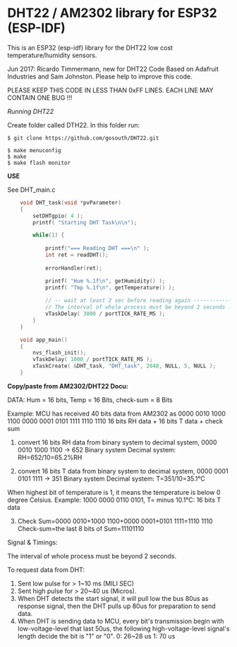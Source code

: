 # DHT22 / AM2302 library for ESP32 (ESP-IDF)

This is an ESP32 (esp-idf) library for the DHT22 low cost temperature/humidity sensors.

Jun 2017: Ricardo Timmermann, new for DHT22
Code Based on Adafruit Industries and Sam Johnston. Please help to improve this code.

PLEASE KEEP THIS CODE IN LESS THAN 0xFF LINES. EACH LINE MAY CONTAIN ONE BUG !!!

*Running DHT22*

Create folder called DTH22. In this folder run:

```
$ git clone https://github.com/gosouth/DHT22.git

$ make menuconfig
$ make
$ make flash monitor
```

**USE**

See DHT_main.c

```C
	void DHT_task(void *pvParameter)
	{
		setDHTgpio( 4 );
		printf( "Starting DHT Task\n\n");

		while(1) {
	
			printf("=== Reading DHT ===\n" );
			int ret = readDHT();
		
			errorHandler(ret);

			printf( "Hum %.1f\n", getHumidity() );
			printf( "Tmp %.1f\n", getTemperature() );
		
			// -- wait at least 2 sec before reading again ------------
			// The interval of whole process must be beyond 2 seconds !! 
			vTaskDelay( 3000 / portTICK_RATE_MS );
		}
	}

	void app_main()
	{
		nvs_flash_init();
		vTaskDelay( 1000 / portTICK_RATE_MS );
		xTaskCreate( &DHT_task, "DHT_task", 2048, NULL, 5, NULL );
	}
```

**Copy/paste from AM2302/DHT22 Docu:**

DATA: Hum = 16 bits, Temp = 16 Bits, check-sum = 8 Bits

Example: MCU has received 40 bits data from AM2302 as
0000 0010 1000 1100 0000 0001 0101 1111 1110 1110
16 bits RH data + 16 bits T data + check sum

1) convert 16 bits RH data from binary system to decimal system, 0000 0010 1000 1100 → 652
Binary system Decimal system: RH=652/10=65.2%RH

2) convert 16 bits T data from binary system to decimal system, 0000 0001 0101 1111 → 351
Binary system Decimal system: T=351/10=35.1°C

When highest bit of temperature is 1, it means the temperature is below 0 degree Celsius. 
Example: 1000 0000 0110 0101, T= minus 10.1°C: 16 bits T data

3) Check Sum=0000 0010+1000 1100+0000 0001+0101 1111=1110 1110 Check-sum=the last 8 bits of Sum=11101110

Signal & Timings:

The interval of whole process must be beyond 2 seconds.

To request data from DHT:

1) Sent low pulse for > 1~10 ms (MILI SEC)
2) Sent high pulse for > 20~40 us (Micros).
3) When DHT detects the start signal, it will pull low the bus 80us as response signal, 
   then the DHT pulls up 80us for preparation to send data.
4) When DHT is sending data to MCU, every bit's transmission begin with low-voltage-level that last 50us, 
   the following high-voltage-level signal's length decide the bit is "1" or "0".
	0: 26~28 us
	1: 70 us

